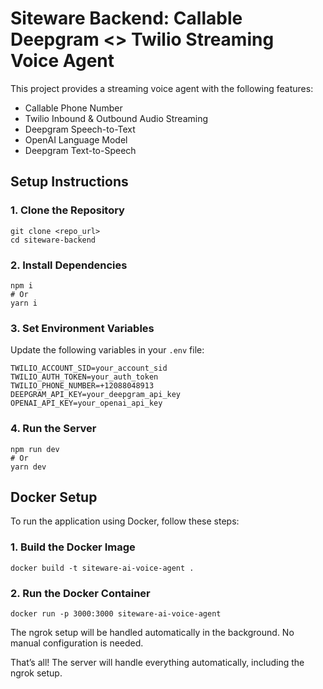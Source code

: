 Siteware Backend: Callable Deepgram <> Twilio Streaming Voice Agent
===================================================================

This project provides a streaming voice agent with the following features:

*   Callable Phone Number
*   Twilio Inbound & Outbound Audio Streaming
*   Deepgram Speech-to-Text
*   OpenAI Language Model
*   Deepgram Text-to-Speech

Setup Instructions
------------------

### 1\. Clone the Repository

    git clone <repo_url>
    cd siteware-backend
    

### 2\. Install Dependencies

    npm i
    # Or
    yarn i
    

### 3\. Set Environment Variables

Update the following variables in your `.env` file:

    TWILIO_ACCOUNT_SID=your_account_sid
    TWILIO_AUTH_TOKEN=your_auth_token
    TWILIO_PHONE_NUMBER=+12088048913
    DEEPGRAM_API_KEY=your_deepgram_api_key
    OPENAI_API_KEY=your_openai_api_key
    

### 4\. Run the Server

    npm run dev
    # Or
    yarn dev
    

Docker Setup
------------

To run the application using Docker, follow these steps:


    

### 1\. Build the Docker Image

    docker build -t siteware-ai-voice-agent .

### 2\. Run the Docker Container

    docker run -p 3000:3000 siteware-ai-voice-agent
    

The ngrok setup will be handled automatically in the background. No manual configuration is needed.

That’s all! The server will handle everything automatically, including the ngrok setup.